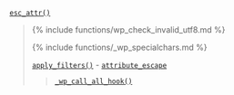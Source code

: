 <p><code><a href="https://developer.wordpress.org/reference/functions/esc_attr/">esc_attr()</a></code></p>

<blockquote>

{% include functions/wp_check_invalid_utf8.md %}

{% include functions/_wp_specialchars.md %}

 [`apply_filters()`](https://developer.wordpress.org/reference/functions/apply_filters/) - [`attribute_escape`](https://developer.wordpress.org/reference/hooks/attribute_escape/)
 
> [`_wp_call_all_hook()`](https://developer.wordpress.org/reference/functions/_wp_call_all_hook/)

</blockquote>